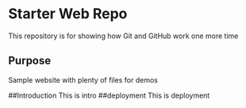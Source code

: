 # Starter Web Repo

This repository is for showing how Git and GitHub work
one more time
## Purpose

Sample website with plenty of files for demos

##Introduction
This is intro
##deployment
This is deployment